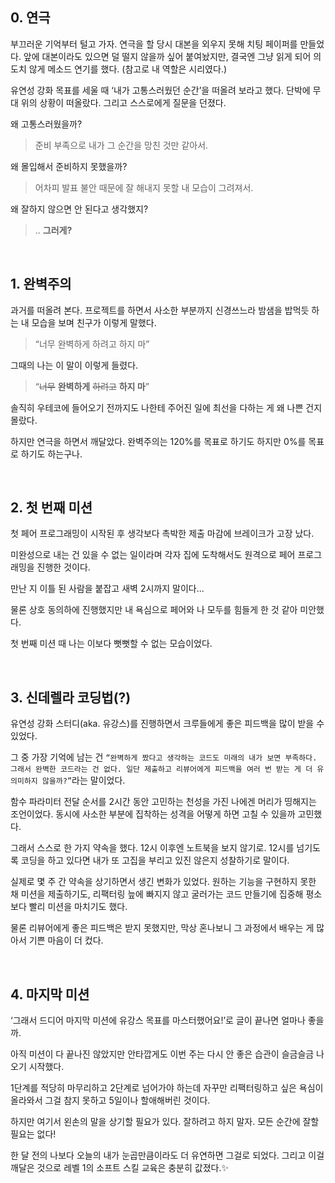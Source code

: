 ## 0. 연극

부끄러운 기억부터 털고 가자. 연극을 할 당시 대본을 외우지 못해 치팅 페이퍼를 만들었다.
앞에 대본이라도 있으면 덜 떨지 않을까 싶어 붙여놨지만, 결국엔 그냥 읽게 되어 의도치 않게 메소드 연기를 했다. (참고로 내 역할은 시리였다.)

유연성 강화 목표를 세울 때 ‘내가 고통스러웠던 순간’을 떠올려 보라고 했다. 단박에 무대 위의 상황이 떠올랐다. 그리고 스스로에게 질문을 던졌다.

왜 고통스러웠을까?

> 준비 부족으로 내가 그 순간을 망친 것만 같아서.

왜 몰입해서 준비하지 못했을까?

> 어차피 발표 불안 때문에 잘 해내지 못할 내 모습이 그려져서.

왜 잘하지 않으면 안 된다고 생각했지?

> .. **그러게?**

<br>

## 1. 완벽주의

과거를 떠올려 본다. 프로젝트를 하면서 사소한 부분까지 신경쓰느라 밤샘을 밥먹듯 하는 내 모습을 보며 친구가 이렇게 말했다.

> “너무 완벽하게 하려고 하지 마”

그때의 나는 이 말이 이렇게 들렸다.

> “~~너무~~ **완벽하게** ~~하려고~~ **하지 마**”

솔직히 우테코에 들어오기 전까지도 나한테 주어진 일에 최선을 다하는 게 왜 나쁜 건지 몰랐다.

하지만 연극을 하면서 깨달았다. 완벽주의는 120%를 목표로 하기도 하지만 0%를 목표로 하기도 하는구나.

<br/>

## 2. 첫 번째 미션

첫 페어 프로그래밍이 시작된 후 생각보다 촉박한 제출 마감에 브레이크가 고장 났다.

미완성으로 내는 건 있을 수 없는 일이라며 각자 집에 도착해서도 원격으로 페어 프로그래밍을 진행한 것이다.

만난 지 이틀 된 사람을 붙잡고 새벽 2시까지 말이다...

물론 상호 동의하에 진행했지만 내 욕심으로 페어와 나 모두를 힘들게 한 것 같아 미안했다.

첫 번째 미션 때 나는 이보다 뻣뻣할 수 없는 모습이었다.

<br/>

## 3. 신데렐라 코딩법(?)

유연성 강화 스터디(aka. 유강스)를 진행하면서 크루들에게 좋은 피드백을 많이 받을 수 있었다.

그 중 가장 기억에 남는 건 `“완벽하게 짰다고 생각하는 코드도 미래의 내가 보면 부족하다. 그래서 완벽한 코드라는 건 없다. 일단 제출하고 리뷰어에게 피드백을 여러 번 받는 게 더 유의미하지 않을까?”`라는 말이었다.

함수 파라미터 전달 순서를 2시간 동안 고민하는 천성을 가진 나에겐 머리가 띵해지는 조언이었다. 동시에 사소한 부분에 집착하는 성격을 어떻게 하면 고칠 수 있을까 고민했다.

그래서 스스로 한 가지 약속을 했다. 12시 이후엔 노트북을 보지 않기로. 12시를 넘기도록 코딩을 하고 있다면 내가 또 고집을 부리고 있진 않은지 성찰하기로 말이다.

실제로 몇 주 간 약속을 상기하면서 생긴 변화가 있었다. 원하는 기능을 구현하지 못한 채 미션을 제출하기도, 리팩터링 늪에 빠지지 않고 굴러가는 코드 만들기에 집중해 평소보다 빨리 미션을 마치기도 했다.

물론 리뷰어에게 좋은 피드백은 받지 못했지만, 막상 혼나보니 그 과정에서 배우는 게 많아서 기쁜 마음이 더 컸다.

<br/>

## 4. 마지막 미션

‘그래서 드디어 마지막 미션에 유강스 목표를 마스터했어요!’로 글이 끝나면 얼마나 좋을까.

아직 미션이 다 끝나진 않았지만 안타깝게도 이번 주는 다시 안 좋은 습관이 슬금슬금 나오기 시작했다.

1단계를 적당히 마무리하고 2단계로 넘어가야 하는데 자꾸만 리팩터링하고 싶은 욕심이 올라와서 그걸 참지 못하고 5일이나 할애해버린 것이다.

하지만 여기서 왼손의 말을 상기할 필요가 있다. 잘하려고 하지 말자. 모든 순간에 잘할 필요는 없다!

한 달 전의 나보다 오늘의 내가 눈곱만큼이라도 더 유연하면 그걸로 되었다. 그리고 이걸 깨달은 것으로 레벨 1의 소프트 스킬 교육은 충분히 값졌다.✨
